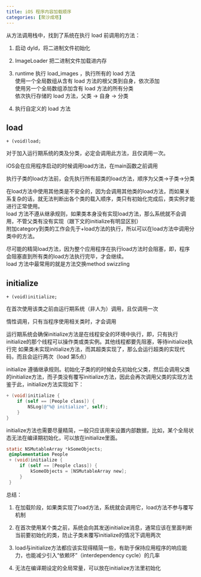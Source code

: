```yaml
---
title: iOS 程序内容加载顺序
categories: [聚沙成塔]
---
```


从方法调用栈中，找到了系统在执行 load 前调用的方法：

1. 启动 dyld，将二进制文件初始化

2. ImageLoader 把二进制文件加载进内存

3. runtime 执行 load_images ，执行所有的 load 方法  
  使用一个全局数组从含有 load 方法的根父类到自身，依次添加  
  使用另一个全局数组添加含有 load 方法的所有分类  
  依次执行存储的 load 方法，父类 -> 自身 -> 分类  

4. 执行自定义的 load 方法


## load

```
+ (void)load;
```

对于加入运行期系统的类及分类，必定会调用此方法，且仅调用一次。

iOS会在应用程序启动的时候调用load方法，在main函数之前调用

执行子类的load方法前，会先执行所有超类的load方法，顺序为父类->子类->分类

在load方法中使用其他类是不安全的，因为会调用其他类的load方法，而如果关系复杂的话，就无法判断出各个类的载入顺序，类只有初始化完成后，类实例才能进行正常使用。  
load 方法不遵从继承规则，如果类本身没有实现load方法，那么系统就不会调用，不管父类有没有实现（跟下文的initialize有明显区别）  
附加category到类的工作会先于+load方法的执行，所以可以在load方法中调用分类中的方法。

尽可能的精简load方法，因为整个应用程序在执行load方法时会阻塞，即，程序会阻塞直到所有类的load方法执行完毕，才会继续。  
load 方法中最常用的就是方法交换method swizzling



## initialize

```
+ (void)initialize;
```

在首次使用该类之前由运行期系统（非人为）调用，且仅调用一次

惰性调用，只有当程序使用相关类时，才会调用

运行期系统会确保initialize方法是在线程安全的环境中执行，即，只有执行initialize的那个线程可以操作类或类实例。其他线程都要先阻塞，等待initialize执行完
如果类未实现initialize方法，而其超类实现了，那么会运行超类的实现代码，而且会运行两次（load 第5点）

initialize 遵循继承规则。初始化子类的的时候会先初始化父类，然后会调用父类的initialize方法，而子类没有覆写initialize方法，因此会再次调用父类的实现方法
鉴于此，initialize方法实现如下：

```objective-c
+ (void)initialize {
    if (self == [People class]) {
        NSLog(@"%@ initialize", self);
    }
}
```
initialize方法也需要尽量精简，一般只应该用来设置内部数据，比如，某个全局状态无法在编译期初始化，可以放在initialize里面。

```objective-c
static NSMutableArray *kSomeObjects;
 @implementation People
 + (void)initialize {
     if (self == [People class]) {
         kSomeObjects = [NSMutableArray new]; 
     }
 }
 ```
总结：

1. 在加载阶段，如果类实现了load方法，系统就会调用它，load方法不参与覆写机制

2. 在首次使用某个类之前，系统会向其发送initialize消息，通常应该在里面判断当前要初始化的类，防止子类未覆写initialize的情况下调用两次

3. load与initialize方法都应该实现得精简一些，有助于保持应用程序的响应能力，也能减少引入“依赖环”（interdependency cycle）的几率

4. 无法在编译期设定的全局常量，可以放在initialize方法里初始化